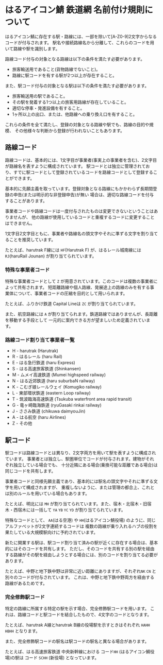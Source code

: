 # はるアイコン鯖 鉄道網 名前付け規則について

はるアイコン鯖に存在する駅・路線には、一部を除いて[A-Z0-9]2文字からなるコードが付与されます。
駅名や接続路線名から分離して、これらのコードを用いて路線や駅を識別します。

路線コード付与の対象となる路線は以下の条件を満たす必要があります。

* 旅客輸送用であること(貨物路線でないこと)。
* 路線に駅コードを有する駅が2つ以上が存在すること。

また、駅コード付与の対象となる駅は以下の条件を満たす必要があります。

* 旅客輸送用の駅であること。
* その駅を発着する1つ以上の旅客用路線が存在していること。
* 適切な停車・発進設備を有すること。
* 1ヶ所以上の出口、または、他路線への乗り換え口を有すること。

これらの条件を全て満たし、登録の対象となる路線や駅でも、路線の目的や規模、
その他様々な判断から登録が行われないこともあります。

## 路線コード

路線コードは、基本的には、1文字目が事業者(事実上の事業者を含む)、2文字目が路線名を表すように構成されています。
駅コードとは独立に管理されており、すでに駅コードとして登録されているコードを路線コードとして登録することができます。

基本的に先願主義を取っています。登録対象となる路線にもかかわらず長期間登録の申告(または明示的な非登録申告)が無い
場合は、適切な路線コードを付与することがあります。

事業者コードや路線コードは一度付与されたものは変更できないということはありませんが、
他の路線が使用しているコードと重複するコードに変更することはできません。

1文字目2文字目ともに、事業者や路線名の頭文字やそれに準ずる文字を割り当てることを推奨しています。

たとえば、harutrak F線には `HF`(Harutrak F) が、はるレール城南線には `RJ`(haruRail Jounan) が割り当てられています。

### 特殊な事業者コード

特殊な事業者コードとして `Z` が用意されています。このコードは複数の事業者によって共有されます。
短距離路線や個人路線、発展途上の路線のみを有する事業体について、事業者コードの圧縮を目的として用いられます。

たとえば、ふりかけ鉄道 Capital Lineは `ZC` が割り当てられています。

また、航空路線には `A` が割り当てられます。鉄道路線ではありませんが、長距離を移動する手段として
一元的に案内できる方が望ましいため定義されています。

### 路線コード割り当て事業者一覧

* H - harutrak (Harutrak)
* R - はるレール (haru Rail)
* E - はる急行鉄道 (haru Express)
* S - はる高速旅客鉄道 (Shinkansen)
* M - ムメイ高速鉄道 (Mumei highspeed railway)
* N - はる近郊鉄道 (haru suburbaN railway)
* K - こむぎ娘レールウェイ (Komugiko railway)
* L - 東部環状鉄道 (eastern Loop railway)
* T - 筑波臨海高速鉄道 (Tsukuba waterfront area rapid transit)
* G - 竜ヶ崎臨海鉄道 (ryuGasaki rinkai railway)
* J - ささみ鉄道 (chikuwa daimyouJin)
* A - はる航空 (haru Airlines)
* Z - その他

## 駅コード

駅コードは路線コードとは異なり、2文字両方を用いて駅を表すように構成されています。
事業者とは独立し、駅圏単位でコードが付与されます。建物がそれぞれ独立している場合でも、
十分近隣にある場合(乗換可能な距離である場合)は同じコードを共有します。

事業者コードと同様先願主義であり、基本的には駅名の頭文字やそれに準ずる文字を用いて構成されますが、
重複しないように、または管理の都合上、これとは別のルールを用いている場合もあります。

たとえば、明北には `MH` が割り当てられています。また、宿木・北宿木・旧宿木・西宿木には一括して
`YA` `YB` `YC` `YD` が割り当てられています。

特殊なコードとして、 `AA`(はる空港) や `HH`(はるアイコン鯖役場) のように、同じアルファベットが2文字連続するコードは
複数の路線が乗り入れるハブの役割を果たしている大規模駅向けに予約されています。

新たに開業する駅は、駅コード割り当て済みの駅が近くに存在する場合は、基本的にはそのコードを共有します。
ただし、そのコードを共有する別の駅を経由する路線がその駅を経由しようとする場合には、別のコードを割り当てる必要があります。

たとえば、中野と地下鉄中野は非常に近い距離にありますが、それぞれ`NK` `CN` と別々のコードが付与されています。
これは、中野と地下鉄中野両方を経由する路線があるためです。

### 完全修飾駅コード

特定の路線に所属する特定の駅を示す場合、完全修飾駅コードを用います。
これは、路線コードと駅コードを結合したもので、4文字のコードとなります。

たとえば、harutrak A線とharutrak B線の役場駅を示すときはそれぞれ `HAHH` `HBHH` となります。

また、完全修飾駅コードの駅名は駅コードの駅名と異なる場合があります。

たとえば、はる高速旅客鉄道 中央新幹線における コード`HH` (はるアイコン鯖役場)の駅は
コード `SCHH` (新役場) となっています。
